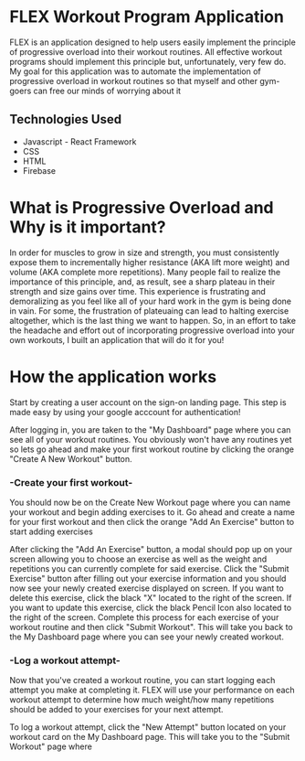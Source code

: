 # FLEX Workout Program Application
FLEX is an application designed to help users easily implement the principle of progressive overload into their workout routines. All effective workout programs should implement this principle but, unfortunately, very few do. My goal for this application was to automate the implementation of progressive overload in workout routines so that myself and other gym-goers can free our minds of worrying about it

## Technologies Used
* Javascript - React Framework
* CSS
* HTML
* Firebase

# What is Progressive Overload and Why is it important?
In order for muscles to grow in size and strength, you must consistently expose them to incrementally higher resistance (AKA lift more weight) and volume (AKA complete more repetitions). Many people fail to realize the importance of this principle, and, as result, see a sharp plateau in their strength and size gains over time. This experience is frustrating and demoralizing as you feel like all of your hard work in the gym is being done in vain. For some, the frustration of plateuaing can lead to halting exercise altogether, which is the last thing we want to happen. So, in an effort to take the headache and effort out of incorporating progressive overload into your own workouts, I built an application that will do it for you!


# How the application works
Start by creating a user account on the sign-on landing page. This step is made easy by using your google acccount for authentication!

After logging in, you are taken to the "My Dashboard" page where you can see all of your workout routines. You obviously won't have any routines yet so lets go ahead and make your first workout routine by clicking the orange "Create A New Workout" button.

### -Create your first workout-
You should now be on the Create New Workout page where you can name your workout and begin adding exercises to it. Go ahead and create a name for your first workout and then click the orange "Add An Exercise" button to start adding exercises

After clicking the "Add An Exercise" button, a modal should pop up on your screen allowing you to choose an exercise as well as the weight and repetitions you can currently complete for said exercise. Click the "Submit Exercise" button after filling out your exercise information and you should now see your newly created exercise displayed on screen. If you want to delete this exercise, click the black "X" located to the right of the screen. If you want to update this exercise, click the black Pencil Icon also located to the right of the screen. Complete this process for each exercise of your workout routine and then click "Submit Workout". This will take you back to the My Dashboard page where you can see your newly created workout.

### -Log a workout attempt-
Now that you've created a workout routine, you can start logging each attempt you make at completing it. FLEX will use your performance on each workout attempt to determine how much weight/how many repetitions should be added to your exercises for your next attempt. 

To log a workout attempt, click the "New Attempt" button located on your workout card on the My Dashboard page. This will take you to the "Submit Workout" page where 





